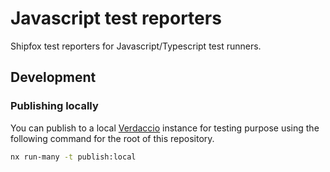 # Javascript test reporters

Shipfox test reporters for Javascript/Typescript test runners.

## Development

### Publishing locally

You can publish to a local [Verdaccio](https://verdaccio.org/) instance for testing purpose using the following command for the root of this repository.

```bash
nx run-many -t publish:local
```
